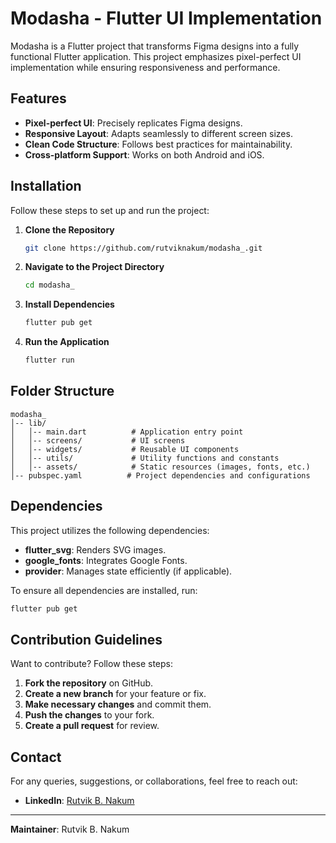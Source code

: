# Modasha - Flutter UI Implementation

Modasha is a Flutter project that transforms Figma designs into a fully functional Flutter application. This project emphasizes pixel-perfect UI implementation while ensuring responsiveness and performance.

## Features
- **Pixel-perfect UI**: Precisely replicates Figma designs.
- **Responsive Layout**: Adapts seamlessly to different screen sizes.
- **Clean Code Structure**: Follows best practices for maintainability.
- **Cross-platform Support**: Works on both Android and iOS.

## Installation

Follow these steps to set up and run the project:

1. **Clone the Repository**
   ```bash
   git clone https://github.com/rutviknakum/modasha_.git
   ```
2. **Navigate to the Project Directory**
   ```bash
   cd modasha_
   ```
3. **Install Dependencies**
   ```bash
   flutter pub get
   ```
4. **Run the Application**
   ```bash
   flutter run
   ```

## Folder Structure
```
modasha_
│-- lib/
│   │-- main.dart          # Application entry point
│   │-- screens/           # UI screens
│   │-- widgets/           # Reusable UI components
│   │-- utils/             # Utility functions and constants
│   │-- assets/            # Static resources (images, fonts, etc.)
│-- pubspec.yaml          # Project dependencies and configurations
```

## Dependencies
This project utilizes the following dependencies:
- **flutter_svg**: Renders SVG images.
- **google_fonts**: Integrates Google Fonts.
- **provider**: Manages state efficiently (if applicable).

To ensure all dependencies are installed, run:
```bash
flutter pub get
```

## Contribution Guidelines
Want to contribute? Follow these steps:
1. **Fork the repository** on GitHub.
2. **Create a new branch** for your feature or fix.
3. **Make necessary changes** and commit them.
4. **Push the changes** to your fork.
5. **Create a pull request** for review.

## Contact
For any queries, suggestions, or collaborations, feel free to reach out:
- **LinkedIn**: [Rutvik B. Nakum](https://www.linkedin.com/in/rutvik-b-nakum-376707237)

---
**Maintainer**: Rutvik B. Nakum

